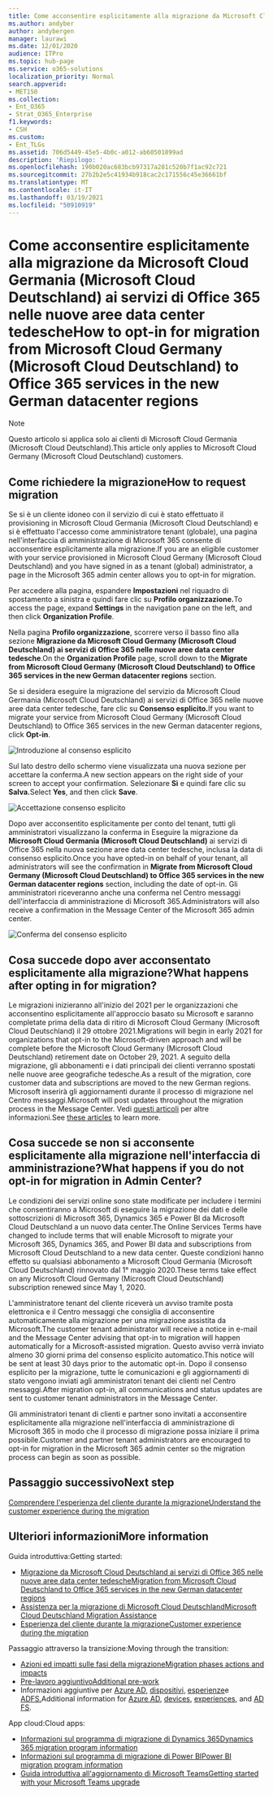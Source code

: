 ```yaml
---
title: Come acconsentire esplicitamente alla migrazione da Microsoft Cloud Germania (Microsoft Cloud Deutschland) ai servizi di Office 365 nelle nuove aree data center tedesche
ms.author: andyber
author: andybergen
manager: laurawi
ms.date: 12/01/2020
audience: ITPro
ms.topic: hub-page
ms.service: o365-solutions
localization_priority: Normal
search.appverid:
- MET150
ms.collection:
- Ent_O365
- Strat_O365_Enterprise
f1.keywords:
- CSH
ms.custom:
- Ent_TLGs
ms.assetid: 706d5449-45e5-4b0c-a012-ab60501899ad
description: 'Riepilogo: '
ms.openlocfilehash: 190b020ac683bcb97317a281c520b7f1ac92c721
ms.sourcegitcommit: 27b2b2e5c41934b918cac2c171556c45e36661bf
ms.translationtype: MT
ms.contentlocale: it-IT
ms.lasthandoff: 03/19/2021
ms.locfileid: "50910919"
---
```

# <a name="how-to-opt-in-for-migration-from-microsoft-cloud-germany-microsoft-cloud-deutschland-to-office-365-services-in-the-new-german-datacenter-regions"></a><span data-ttu-id="cadf1-103">Come acconsentire esplicitamente alla migrazione da Microsoft Cloud Germania (Microsoft Cloud Deutschland) ai servizi di Office 365 nelle nuove aree data center tedesche</span><span class="sxs-lookup"><span data-stu-id="cadf1-103">How to opt-in for migration from Microsoft Cloud Germany (Microsoft Cloud Deutschland) to Office 365 services in the new German datacenter regions</span></span>

>[!Note]
><span data-ttu-id="cadf1-104">Questo articolo si applica solo ai clienti di Microsoft Cloud Germania (Microsoft Cloud Deutschland).</span><span class="sxs-lookup"><span data-stu-id="cadf1-104">This article only applies to Microsoft Cloud Germany (Microsoft Cloud Deutschland) customers.</span></span>
>

## <a name="how-to-request-migration"></a><span data-ttu-id="cadf1-105">Come richiedere la migrazione</span><span class="sxs-lookup"><span data-stu-id="cadf1-105">How to request migration</span></span>

<span data-ttu-id="cadf1-106">Se si è un cliente idoneo con il servizio di cui è stato effettuato il provisioning in Microsoft Cloud Germania (Microsoft Cloud Deutschland) e si è effettuato l'accesso come amministratore tenant (globale), una pagina nell'interfaccia di amministrazione di Microsoft 365 consente di acconsentire esplicitamente alla migrazione.</span><span class="sxs-lookup"><span data-stu-id="cadf1-106">If you are an eligible customer with your service provisioned in Microsoft Cloud Germany (Microsoft Cloud Deutschland) and you have signed in as a tenant (global) administrator, a page in the Microsoft 365 admin center allows you to opt-in for migration.</span></span>

<span data-ttu-id="cadf1-107">Per accedere alla pagina, espandere **Impostazioni** nel riquadro di spostamento a sinistra e quindi fare clic su **Profilo organizzazione.**</span><span class="sxs-lookup"><span data-stu-id="cadf1-107">To access the page, expand **Settings** in the navigation pane on the left, and then click **Organization Profile**.</span></span>

<span data-ttu-id="cadf1-108">Nella pagina **Profilo organizzazione**, scorrere verso il basso fino alla sezione **Migrazione da Microsoft Cloud Germany (Microsoft Cloud Deutschland) ai servizi di Office 365 nelle nuove aree data center tedesche**.</span><span class="sxs-lookup"><span data-stu-id="cadf1-108">On the **Organization Profile** page, scroll down to the **Migrate from Microsoft Cloud Germany (Microsoft Cloud Deutschland) to Office 365 services in the new German datacenter regions** section.</span></span>

<span data-ttu-id="cadf1-109">Se si desidera eseguire la migrazione del servizio da Microsoft Cloud Germania (Microsoft Cloud Deutschland) ai servizi di Office 365 nelle nuove aree data center tedesche, fare clic su **Consenso esplicito.**</span><span class="sxs-lookup"><span data-stu-id="cadf1-109">If you want to migrate your service from Microsoft Cloud Germany (Microsoft Cloud Deutschland) to Office 365 services in the new German datacenter regions, click **Opt-in**.</span></span>
 
![Introduzione al consenso esplicito](../media/ms-cloud-germany-migration-opt-in/tenant-migration.png)

<span data-ttu-id="cadf1-111">Sul lato destro dello schermo viene visualizzata una nuova sezione per accettare la conferma.</span><span class="sxs-lookup"><span data-stu-id="cadf1-111">A new section appears on the right side of your screen to accept your confirmation.</span></span> <span data-ttu-id="cadf1-112">Selezionare **Sì** e quindi fare clic su **Salva.**</span><span class="sxs-lookup"><span data-stu-id="cadf1-112">Select **Yes**, and then click **Save**.</span></span>
 
![Accettazione consenso esplicito](../media/ms-cloud-germany-migration-opt-in/tenant-migration-new-regions.png)

<span data-ttu-id="cadf1-114">Dopo aver acconsentito esplicitamente per conto del tenant, tutti gli amministratori visualizzano la conferma in Eseguire la migrazione da **Microsoft Cloud Germania (Microsoft Cloud Deutschland)** ai servizi di Office 365 nella nuova sezione aree data center tedesche, inclusa la data di consenso esplicito.</span><span class="sxs-lookup"><span data-stu-id="cadf1-114">Once you have opted-in on behalf of your tenant, all administrators will see the confirmation in **Migrate from Microsoft Cloud Germany (Microsoft Cloud Deutschland) to Office 365 services in the new German datacenter regions** section, including the date of opt-in.</span></span> <span data-ttu-id="cadf1-115">Gli amministratori riceveranno anche una conferma nel Centro messaggi dell'interfaccia di amministrazione di Microsoft 365.</span><span class="sxs-lookup"><span data-stu-id="cadf1-115">Administrators will also receive a confirmation in the Message Center of the Microsoft 365 admin center.</span></span> 
 
![Conferma del consenso esplicito](../media/ms-cloud-germany-migration-opt-in/tenant-migration2.png)

## <a name="what-happens-after-opting-in-for-migration"></a><span data-ttu-id="cadf1-117">Cosa succede dopo aver acconsentato esplicitamente alla migrazione?</span><span class="sxs-lookup"><span data-stu-id="cadf1-117">What happens after opting in for migration?</span></span>

<span data-ttu-id="cadf1-118">Le migrazioni inizieranno all'inizio del 2021 per le organizzazioni che acconsentino esplicitamente all'approccio basato su Microsoft e saranno completate prima della data di ritiro di Microsoft Cloud Germany (Microsoft Cloud Deutschland) il 29 ottobre 2021.</span><span class="sxs-lookup"><span data-stu-id="cadf1-118">Migrations will begin in early 2021 for organizations that opt-in to the Microsoft-driven approach and will be complete before the Microsoft Cloud Germany (Microsoft Cloud Deutschland) retirement date on October 29, 2021.</span></span>  <span data-ttu-id="cadf1-119">A seguito della migrazione, gli abbonamenti e i dati principali dei clienti verranno spostati nelle nuove aree geografiche tedesche.</span><span class="sxs-lookup"><span data-stu-id="cadf1-119">As a result of the migration, core customer data and subscriptions are moved to the new German regions.</span></span>  <span data-ttu-id="cadf1-120">Microsoft inserirà gli aggiornamenti durante il processo di migrazione nel Centro messaggi.</span><span class="sxs-lookup"><span data-stu-id="cadf1-120">Microsoft will post updates throughout the migration process in the Message Center.</span></span> <span data-ttu-id="cadf1-121">Vedi [questi articoli](#more-information) per altre informazioni.</span><span class="sxs-lookup"><span data-stu-id="cadf1-121">See [these articles](#more-information) to learn more.</span></span>

## <a name="what-happens-if-you-do-not-opt-in-for-migration-in-admin-center"></a><span data-ttu-id="cadf1-122">Cosa succede se non si acconsente esplicitamente alla migrazione nell'interfaccia di amministrazione?</span><span class="sxs-lookup"><span data-stu-id="cadf1-122">What happens if you do not opt-in for migration in Admin Center?</span></span>

<span data-ttu-id="cadf1-123">Le condizioni dei servizi online sono state modificate per includere i termini che consentiranno a Microsoft di eseguire la migrazione dei dati e delle sottoscrizioni di Microsoft 365, Dynamics 365 e Power BI da Microsoft Cloud Deutschland a un nuovo data center.</span><span class="sxs-lookup"><span data-stu-id="cadf1-123">The Online Services Terms have changed to include terms that will enable Microsoft to migrate your Microsoft 365, Dynamics 365, and Power BI data and subscriptions from Microsoft Cloud Deutschland to a new data center.</span></span> <span data-ttu-id="cadf1-124">Queste condizioni hanno effetto su qualsiasi abbonamento a Microsoft Cloud Germania (Microsoft Cloud Deutschland) rinnovato dal 1° maggio 2020.</span><span class="sxs-lookup"><span data-stu-id="cadf1-124">These terms take effect on any Microsoft Cloud Germany (Microsoft Cloud Deutschland) subscription renewed since May 1, 2020.</span></span> 

<span data-ttu-id="cadf1-125">L'amministratore tenant del cliente riceverà un avviso tramite posta elettronica e il Centro messaggi che consiglia di acconsentire automaticamente alla migrazione per una migrazione assistita da Microsoft.</span><span class="sxs-lookup"><span data-stu-id="cadf1-125">The customer tenant administrator will receive a notice in e-mail and the Message Center advising that opt-in to migration will happen automatically for a Microsoft-assisted migration.</span></span> <span data-ttu-id="cadf1-126">Questo avviso verrà inviato almeno 30 giorni prima del consenso esplicito automatico.</span><span class="sxs-lookup"><span data-stu-id="cadf1-126">This notice will be sent at least 30 days prior to the automatic opt-in.</span></span> <span data-ttu-id="cadf1-127">Dopo il consenso esplicito per la migrazione, tutte le comunicazioni e gli aggiornamenti di stato vengono inviati agli amministratori tenant dei clienti nel Centro messaggi.</span><span class="sxs-lookup"><span data-stu-id="cadf1-127">After migration opt-in, all communications and status updates are sent to customer tenant administrators in the Message Center.</span></span>

<span data-ttu-id="cadf1-128">Gli amministratori tenant di clienti e partner sono invitati a acconsentire esplicitamente alla migrazione nell'interfaccia di amministrazione di Microsoft 365 in modo che il processo di migrazione possa iniziare il prima possibile.</span><span class="sxs-lookup"><span data-stu-id="cadf1-128">Customer and partner tenant administrators are encouraged to opt-in for migration in the Microsoft 365 admin center so the migration process can begin as soon as possible.</span></span>

## <a name="next-step"></a><span data-ttu-id="cadf1-129">Passaggio successivo</span><span class="sxs-lookup"><span data-stu-id="cadf1-129">Next step</span></span>

[<span data-ttu-id="cadf1-130">Comprendere l'esperienza del cliente durante la migrazione</span><span class="sxs-lookup"><span data-stu-id="cadf1-130">Understand the customer experience during the migration</span></span>](ms-cloud-germany-transition-experience.md)

## <a name="more-information"></a><span data-ttu-id="cadf1-131">Ulteriori informazioni</span><span class="sxs-lookup"><span data-stu-id="cadf1-131">More information</span></span>

<span data-ttu-id="cadf1-132">Guida introduttiva:</span><span class="sxs-lookup"><span data-stu-id="cadf1-132">Getting started:</span></span>

- [<span data-ttu-id="cadf1-133">Migrazione da Microsoft Cloud Deutschland ai servizi di Office 365 nelle nuove aree data center tedesche</span><span class="sxs-lookup"><span data-stu-id="cadf1-133">Migration from Microsoft Cloud Deutschland to Office 365 services in the new German datacenter regions</span></span>](ms-cloud-germany-transition.md)
- [<span data-ttu-id="cadf1-134">Assistenza per la migrazione di Microsoft Cloud Deutschland</span><span class="sxs-lookup"><span data-stu-id="cadf1-134">Microsoft Cloud Deutschland Migration Assistance</span></span>](https://aka.ms/germanymigrateassist)
- [<span data-ttu-id="cadf1-135">Esperienza del cliente durante la migrazione</span><span class="sxs-lookup"><span data-stu-id="cadf1-135">Customer experience during the migration</span></span>](ms-cloud-germany-transition-experience.md)

<span data-ttu-id="cadf1-136">Passaggio attraverso la transizione:</span><span class="sxs-lookup"><span data-stu-id="cadf1-136">Moving through the transition:</span></span>

- [<span data-ttu-id="cadf1-137">Azioni ed impatti sulle fasi della migrazione</span><span class="sxs-lookup"><span data-stu-id="cadf1-137">Migration phases actions and impacts</span></span>](ms-cloud-germany-transition-phases.md)
- [<span data-ttu-id="cadf1-138">Pre-lavoro aggiuntivo</span><span class="sxs-lookup"><span data-stu-id="cadf1-138">Additional pre-work</span></span>](ms-cloud-germany-transition-add-pre-work.md)
- <span data-ttu-id="cadf1-139">Informazioni aggiuntive per [Azure AD,](ms-cloud-germany-transition-azure-ad.md) [dispositivi,](ms-cloud-germany-transition-add-devices.md) [esperienze](ms-cloud-germany-transition-add-experience.md)e [ADFS.](ms-cloud-germany-transition-add-adfs.md)</span><span class="sxs-lookup"><span data-stu-id="cadf1-139">Additional information for [Azure AD](ms-cloud-germany-transition-azure-ad.md), [devices](ms-cloud-germany-transition-add-devices.md), [experiences](ms-cloud-germany-transition-add-experience.md), and [AD FS](ms-cloud-germany-transition-add-adfs.md).</span></span>

<span data-ttu-id="cadf1-140">App cloud:</span><span class="sxs-lookup"><span data-stu-id="cadf1-140">Cloud apps:</span></span>

- [<span data-ttu-id="cadf1-141">Informazioni sul programma di migrazione di Dynamics 365</span><span class="sxs-lookup"><span data-stu-id="cadf1-141">Dynamics 365 migration program information</span></span>](/dynamics365/get-started/migrate-data-german-region)
- [<span data-ttu-id="cadf1-142">Informazioni sul programma di migrazione di Power BI</span><span class="sxs-lookup"><span data-stu-id="cadf1-142">Power BI migration program information</span></span>](/power-bi/admin/service-admin-migrate-data-germany)
- [<span data-ttu-id="cadf1-143">Guida introduttiva all'aggiornamento di Microsoft Teams</span><span class="sxs-lookup"><span data-stu-id="cadf1-143">Getting started with your Microsoft Teams upgrade</span></span>](/microsoftteams/upgrade-start-here)
